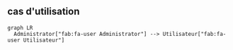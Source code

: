## cas d'utilisation
```mermaid
graph LR
  Administrator["fab:fa-user Administrator"] --> Utilisateur["fab:fa-user Utilisateur"]
```
